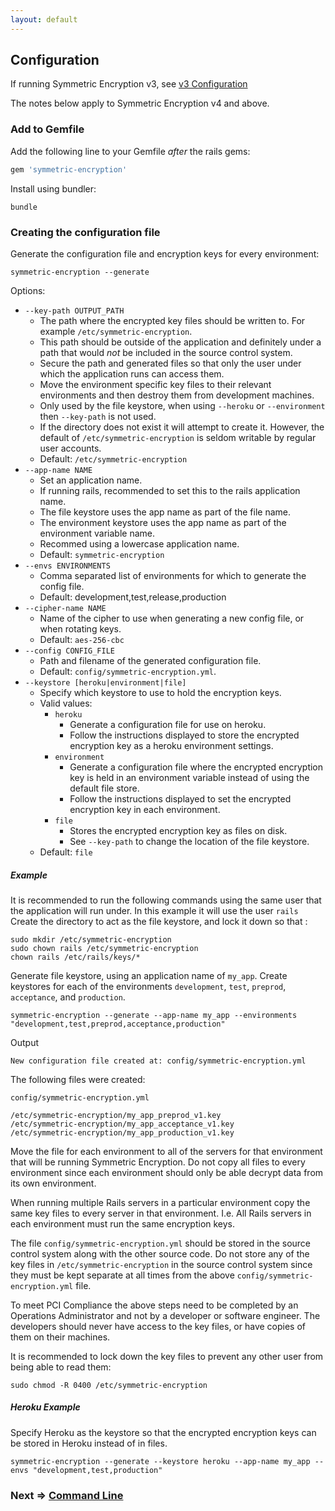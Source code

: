 ```yaml
---
layout: default
---
```


## Configuration

If running Symmetric Encryption v3, see [v3 Configuration](v3_configuration.html)

The notes below apply to Symmetric Encryption v4 and above.

### Add to Gemfile

Add the following line to your Gemfile _after_ the rails gems:

~~~ruby
gem 'symmetric-encryption'
~~~

Install using bundler:

    bundle

### Creating the configuration file

Generate the configuration file and encryption keys for every environment:

    symmetric-encryption --generate

Options:
* `--key-path OUTPUT_PATH`
    * The path where the encrypted key files should be written to.
      For example `/etc/symmetric-encryption`.
    * This path should be outside of the application and definitely under a
      path that would _not_ be included in the source control system.
    * Secure the path and generated files so that only the user under which the
      application runs can access them.
    * Move the environment specific key files to their relevant environments
      and then destroy them from development machines.
    * Only used by the file keystore, when using `--heroku` or `--environment` then `--key-path` is not used.
    * If the directory does not exist it will attempt to create it. However, the default of `/etc/symmetric-encryption`
      is seldom writable by regular user accounts.
    * Default: `/etc/symmetric-encryption`
* `--app-name NAME`
    * Set an application name.
    * If running rails, recommended to set this to the rails application name.
    * The file keystore uses the app name as part of the file name.
    * The environment keystore uses the app name as part of the environment variable name.
    * Recommed using a lowercase application name.
    * Default: `symmetric-encryption`
* `--envs ENVIRONMENTS`
    * Comma separated list of environments for which to generate the config file.
    * Default: development,test,release,production
* `--cipher-name NAME`
    * Name of the cipher to use when generating a new config file, or when rotating keys.
    * Default: `aes-256-cbc`
* `--config CONFIG_FILE`
    * Path and filename of the generated configuration file.
    * Default: `config/symmetric-encryption.yml`.
* `--keystore [heroku|environment|file]`
    * Specify which keystore to use to hold the encryption keys.
    * Valid values:
        * `heroku`
            * Generate a configuration file for use on heroku.
            * Follow the instructions displayed to store the encrypted encryption key
              as a heroku environment settings.
        * `environment`
            * Generate a configuration file where the encrypted encryption key is held in an environment variable
              instead of using the default file store.
            * Follow the instructions displayed to set the encrypted encryption key in each environment.
        * `file`
            * Stores the encrypted encryption key as files on disk.
            * See `--key-path` to change the location of the file keystore.
    * Default: `file`

##### Example

It is recommended to run the following commands using the same user that the application will run under. In this
example it will use the user `rails`
Create the directory to act as the file keystore, and lock it down so that :

~~~
sudo mkdir /etc/symmetric-encryption
sudo chown rails /etc/symmetric-encryption
chown rails /etc/rails/keys/*
~~~

Generate file keystore, using an application name of `my_app`. Create keystores for each of the environments
`development`, `test`, `preprod`, `acceptance`, and `production`.

    symmetric-encryption --generate --app-name my_app --environments "development,test,preprod,acceptance,production"

Output

    New configuration file created at: config/symmetric-encryption.yml

The following files were created:

~~~
config/symmetric-encryption.yml

/etc/symmetric-encryption/my_app_preprod_v1.key
/etc/symmetric-encryption/my_app_acceptance_v1.key
/etc/symmetric-encryption/my_app_production_v1.key
~~~

Move the file for each environment to all of the servers for that environment that will be running Symmetric Encryption.
Do not copy all files to every environment since each environment should only be able decrypt data from its own environment.

When running multiple Rails servers in a particular environment copy the same key files to every server in that environment.
I.e. All Rails servers in each environment must run the same encryption keys.

The file `config/symmetric-encryption.yml` should be stored in the source control system along with the other source code.
Do not store any of the key files in `/etc/symmetric-encryption` in the source control system since they must be kept separate
at all times from the above `config/symmetric-encryption.yml` file.

To meet PCI Compliance the above steps need to be completed by an Operations Administrator and not by a developer
or software engineer. The developers should never have access to the key files, or have copies of them on their machines.

It is recommended to lock down the key files to prevent any other user from being able to read them:
~~~
sudo chmod -R 0400 /etc/symmetric-encryption
~~~

##### Heroku Example

Specify Heroku as the keystore so that the encrypted encryption keys can be stored in Heroku instead of in files.

    symmetric-encryption --generate --keystore heroku --app-name my_app --envs "development,test,production"

### Next => [Command Line](cli.html)
